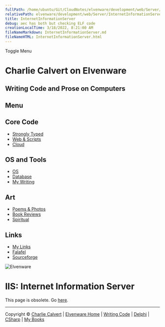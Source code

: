 ```yaml
---
fullPath: /home/ubuntu/Git/CloudNotes/elvenware/development/web/Server/InternetInformationServer.md
relativePath: elvenware/development/web/Server/InternetInformationServer.md
title: InternetInformationServer
debug: aec has both but checking ELF code
creationLocalTime: 3/18/2022, 8:21:00 AM
fileNameMarkdown: InternetInformationServer.md
fileNameHTML: InternetInformationServer.html
---
```


<!-- toc -->
<!-- tocstop -->

Toggle Menu

Charlie Calvert on Elvenware
============================

Writing Code and Prose on Computers
-----------------------------------

Menu
----

Core Code
---------

-   [Strongly Typed](../../index.html)
-   [Web & Scripts](../index.html)
-   [Cloud](../../cloud/index.shtml)

OS and Tools
------------

-   [OS](../../../os/index.html)
-   [Database](../../database/index.html)
-   [My Writing](../../../books/index.html)

Art
---

-   [Poems & Photos](../../../Art/index.html)
-   [Book Reviews](../../../books/reading/index.html)
-   [Spiritual](../../../spirit/index.html)

Links
-----

-   [My Links](../../../links.html)
-   [Falafel](http://www.falafel.com/)
-   [Sourceforge](http://sourceforge.net/projects/elvenware/)

![Elvenware](../../../images/elvenwarelogo.png)

IIS: Internet Information Server
================================

This page is obsolete. Go [here](index.html).

* * * * *

Copyright © [Charlie Calvert](../../../index.html) | [Elvenware
Home](../../../index.html) | [Writing Code](../../index.html) |
[Delphi](../../delphi/index.html) | [CSharp](../../csharp/index.html) |
[My Books](../../../books/index.html)
